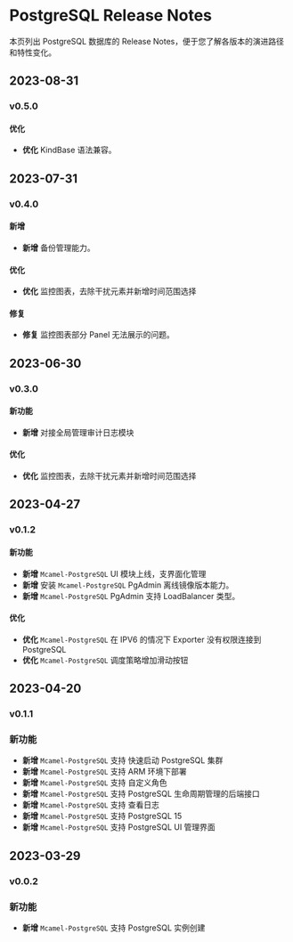 # PostgreSQL Release Notes

本页列出 PostgreSQL 数据库的 Release Notes，便于您了解各版本的演进路径和特性变化。

## 2023-08-31

### v0.5.0

#### 优化

- **优化** KindBase 语法兼容。

## 2023-07-31

### v0.4.0

#### 新增

- **新增** 备份管理能力。

#### 优化

- **优化** 监控图表，去除干扰元素并新增时间范围选择

#### 修复

- **修复** 监控图表部分 Panel 无法展示的问题。

## 2023-06-30

### v0.3.0

#### 新功能

- **新增** 对接全局管理审计日志模块

#### 优化

- **优化** 监控图表，去除干扰元素并新增时间范围选择

## 2023-04-27

### v0.1.2

#### 新功能

- **新增** `Mcamel-PostgreSQL` UI 模块上线，支界面化管理
- **新增** 安装 `Mcamel-PostgreSQL` PgAdmin 离线镜像版本能力。
- **新增** `Mcamel-PostgreSQL` PgAdmin 支持 LoadBalancer 类型。

#### 优化

- **优化** `Mcamel-PostgreSQL` 在 IPV6 的情况下 Exporter 没有权限连接到 PostgreSQL
- **优化** `Mcamel-PostgreSQL` 调度策略增加滑动按钮

## 2023-04-20

### v0.1.1

### 新功能

- **新增** `Mcamel-PostgreSQL` 支持 快速启动 PostgreSQL 集群
- **新增** `Mcamel-PostgreSQL` 支持 ARM 环境下部署
- **新增** `Mcamel-PostgreSQL` 支持 自定义角色
- **新增** `Mcamel-PostgreSQL` 支持 PostgreSQL 生命周期管理的后端接口
- **新增** `Mcamel-PostgreSQL` 支持 查看日志
- **新增** `Mcamel-PostgreSQL` 支持 PostgreSQL 15
- **新增** `Mcamel-PostgreSQL` 支持 PostgreSQL UI 管理界面

## 2023-03-29

### v0.0.2

### 新功能

- **新增** `Mcamel-PostgreSQL` 支持 PostgreSQL 实例创建
